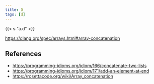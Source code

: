 ```yaml
---
title: D
tags: [d]
---
```


{{< s "a.d" >}}

<https://dlang.org/spec/arrays.html#array-concatenation>

## References

- <https://programming-idioms.org/idiom/166/concatenate-two-lists>
- <https://programming-idioms.org/idiom/171/add-an-element-at-end>
- <https://rosettacode.org/wiki/Array_concatenation>
